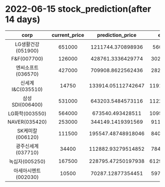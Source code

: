 # 2022-06-15 stock_prediction(after 14 days)

|   corp   |   current_price   |   prediction_price   |   expected_profit   |
|:--------:|:-----------------:|:--------------------:|:-------------------:|
|LG생활건강(051900)|651000|1211744.370898936|560744.370898936|
|F&F(007700)|126000|428761.3336429774|302761.3336429774|
|엔씨소프트(036570)|427000|709908.8622562436|282908.8622562436|
|신세계 I&C(035510)|14750|133914.05112742647|119164.05112742647|
|삼성SDI(006400)|531000|643203.5484573116|112203.54845731158|
|LG화학(003550)|564000|673540.493428511|109540.49342851096|
|NAVER(035420)|253000|344149.1419391569|91149.14193915692|
|SK케미칼(006120)|111500|195547.48748918046|84047.48748918046|
|광주신세계(037710)|34400|112882.93279514852|78482.93279514852|
|녹십자(005250)|167500|228795.47250197938|61295.472501979384|
|아세아시멘트(002030)|10500|70287.12877354451|59787.12877354451|
